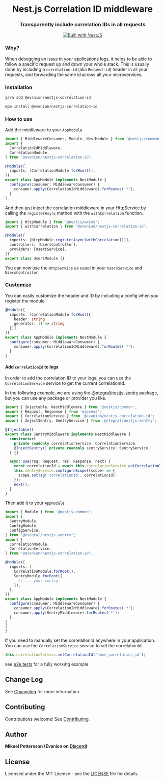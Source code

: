 <h1 align="center">Nest.js Correlation ID middleware</h1>

<h3 align="center">Transparently include correlation IDs in all requests</h3>

<div align="center">
  <a href="https://nestjs.com" target="_blank">
    <img src="https://img.shields.io/badge/built%20with-NestJs-red.svg" alt="Built with NestJS">
  </a>
</div>

### Why?

When debugging an issue in your applications logs, it helps to be able to follow a specific request up and down your whole stack. This is usually done by including a `correlation-id` (aka `Request-id`) header in all your requests, and forwarding the same id across all your microservices.

### Installation

```bash
yarn add @evanion/nestjs-correlation-id
```

```bash
npm install @evanion/nestjs-correlation-id
```

### How to use

Add the middleware to your `AppModule`

```ts
import { MiddlewareConsumer, Module, NestModule } from '@nestjs/common';
import {
  CorrelationIdMiddleware,
  CorrelationModule,
} from '@evanion/nestjs-correlation-id';

@Module({
  imports: [CorrelationModule.forRoot()],
})
export class AppModule implements NestModule {
  configure(consumer: MiddlewareConsumer) {
    consumer.apply(CorrelationIdMiddleware).forRoutes('*');
  }
}
```

And then just inject the correlation middleware in your HttpService by calling the `registerAsync` method with the `withCorrelation` function.

```ts
import { HttpModule } from '@nestjs/axios';
import { withCorrelation } from '@evanion/nestjs-correlation-id';

@Module({
  imports: [HttpModule.registerAsync(withCorrelation())],
  controllers: [UsersController],
  providers: [UsersService],
})
export class UsersModule {}
```

You can now use the `HttpService` as usual in your `UsersService` and `UsersController`

### Customize

You can easily customize the header and ID by including a config when you register the module

```ts
@Module({
  imports: [CorrelationModule.forRoot({
    header: string
    generator: () => string
  })]
})
export class AppModule implements NestModule {
  configure(consumer: MiddlewareConsumer) {
    consumer.apply(CorrelationIdMiddleware).forRoutes('*');
  }
}
```

#### Add `correlationId` to logs

In order to add the correlation ID to your logs, you can use the `CorrelationService` service to get the current correlationId.

In the following example, we are using the [@ntegral/nestjs-sentry](https://github.com/ntegral/nestjs-sentry) package, but you can use any package or provider you like.

```ts
import { Injectable, NestMiddleware } from '@nestjs/common';
import { Request, Response } from 'express';
import { CorrelationService } from '@evanion/nestjs-correlation-id';
import { InjectSentry, SentryService } from '@ntegral/nestjs-sentry';

@Injectable()
export class SentryMiddleware implements NestMiddleware {
  constructor(
    private readonly correlationService: CorrelationService,
    @InjectSentry() private readonly sentryService: SentryService,
  ) {}

  async use(req: Request, res: Response, next) {
    const correlationId = await this.correlationService.getCorrelationId();
    this.sentryService.configureScope((scope) => {
      scope.setTag('correlationId', correlationId);
    });
    next();
  }
}
```

Then add it to your `AppModule`

```ts
import { Module } from '@nestjs-common';
import {
  SentryModule,
  ConfigModule,
  ConfigService,
} from '@ntegral/nestjs-sentry';
import {
  CorrelationModule,
  CorrelationService,
} from '@evanion/nestjs-correlation-id';

@Module({
  imports: [
    CorrelationModule.forRoot(),
    SentryModule.forRoot({
      // ... your config
    }),
  ],
})
export class AppModule implements NestModule {
  configure(consumer: MiddlewareConsumer) {
    consumer.apply(CorrelationIdMiddleware).forRoutes('*');
    consumer.apply(SentryMiddleware).forRoutes('*');
  }
}
{
}
```

If you need to manually set the correlationId anywhere in your application. You can use the `CorrelationService` service to set the correlationId.

```ts
this.correlationService.setCorrelationId('some_correlation_id');
```

see [e2e tests](/test) for a fully working example

## Change Log

See [Changelog](CHANGELOG.md) for more information.

## Contributing

Contributions welcome! See [Contributing](CONTRIBUTING.md).

## Author

**Mikael Pettersson (Evanion on [Discord](https://discord.gg/G7Qnnhy))**

## License

Licensed under the MIT License - see the [LICENSE](LICENSE) file for details.

